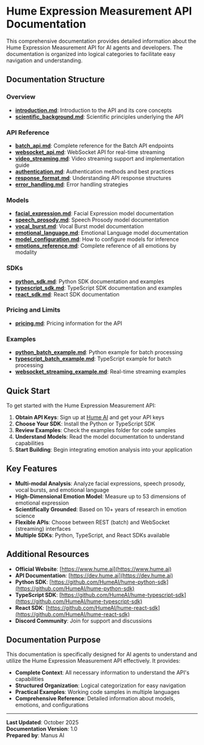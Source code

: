 # Hume Expression Measurement API Documentation

This comprehensive documentation provides detailed information about the Hume Expression Measurement API for AI agents and developers. The documentation is organized into logical categories to facilitate easy navigation and understanding.

## Documentation Structure

### Overview
- **[introduction.md](overview/introduction.md)**: Introduction to the API and its core concepts
- **[scientific_background.md](overview/scientific_background.md)**: Scientific principles underlying the API

### API Reference
- **[batch_api.md](api-reference/batch_api.md)**: Complete reference for the Batch API endpoints
- **[websocket_api.md](api-reference/websocket_api.md)**: WebSocket API for real-time streaming
- **[video_streaming.md](api-reference/video_streaming.md)**: Video streaming support and implementation guide
- **[authentication.md](api-reference/authentication.md)**: Authentication methods and best practices
- **[response_format.md](api-reference/response_format.md)**: Understanding API response structures
- **[error_handling.md](api-reference/error_handling.md)**: Error handling strategies

### Models
- **[facial_expression.md](models/facial_expression.md)**: Facial Expression model documentation
- **[speech_prosody.md](models/speech_prosody.md)**: Speech Prosody model documentation
- **[vocal_burst.md](models/vocal_burst.md)**: Vocal Burst model documentation
- **[emotional_language.md](models/emotional_language.md)**: Emotional Language model documentation
- **[model_configuration.md](models/model_configuration.md)**: How to configure models for inference
- **[emotions_reference.md](models/emotions_reference.md)**: Complete reference of all emotions by modality

### SDKs
- **[python_sdk.md](sdks/python_sdk.md)**: Python SDK documentation and examples
- **[typescript_sdk.md](sdks/typescript_sdk.md)**: TypeScript SDK documentation and examples
- **[react_sdk.md](sdks/react_sdk.md)**: React SDK documentation

### Pricing and Limits
- **[pricing.md](pricing-and-limits/pricing.md)**: Pricing information for the API

### Examples
- **[python_batch_example.md](examples/python_batch_example.md)**: Python example for batch processing
- **[typescript_batch_example.md](examples/typescript_batch_example.md)**: TypeScript example for batch processing
- **[websocket_streaming_example.md](examples/websocket_streaming_example.md)**: Real-time streaming examples

## Quick Start

To get started with the Hume Expression Measurement API:

1. **Obtain API Keys**: Sign up at [Hume AI](https://www.hume.ai) and get your API keys
2. **Choose Your SDK**: Install the Python or TypeScript SDK
3. **Review Examples**: Check the examples folder for code samples
4. **Understand Models**: Read the model documentation to understand capabilities
5. **Start Building**: Begin integrating emotion analysis into your application

## Key Features

- **Multi-modal Analysis**: Analyze facial expressions, speech prosody, vocal bursts, and emotional language
- **High-Dimensional Emotion Model**: Measure up to 53 dimensions of emotional expression
- **Scientifically Grounded**: Based on 10+ years of research in emotion science
- **Flexible APIs**: Choose between REST (batch) and WebSocket (streaming) interfaces
- **Multiple SDKs**: Python, TypeScript, and React SDKs available

## Additional Resources

- **Official Website**: [https://www.hume.ai](https://www.hume.ai)
- **API Documentation**: [https://dev.hume.ai](https://dev.hume.ai)
- **Python SDK**: [https://github.com/HumeAI/hume-python-sdk](https://github.com/HumeAI/hume-python-sdk)
- **TypeScript SDK**: [https://github.com/HumeAI/hume-typescript-sdk](https://github.com/HumeAI/hume-typescript-sdk)
- **React SDK**: [https://github.com/HumeAI/hume-react-sdk](https://github.com/HumeAI/hume-react-sdk)
- **Discord Community**: Join for support and discussions

## Documentation Purpose

This documentation is specifically designed for AI agents to understand and utilize the Hume Expression Measurement API effectively. It provides:

- **Complete Context**: All necessary information to understand the API's capabilities
- **Structured Organization**: Logical categorization for easy navigation
- **Practical Examples**: Working code samples in multiple languages
- **Comprehensive Reference**: Detailed information about models, emotions, and configurations

---

**Last Updated**: October 2025  
**Documentation Version**: 1.0  
**Prepared by**: Manus AI
